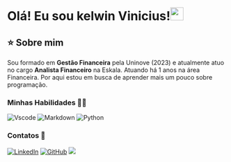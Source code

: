 # Olá! Eu sou kelwin Vinicius!<img src="https://raw.githubusercontent.com/MartinHeinz/MartinHeinz/master/wave.gif" width="30px" height="30px">


## ⭐️ Sobre mim

Sou formado em <b>Gestão Financeira</b> pela Uninove (2023) e atualmente atuo no cargo <b>Analista Financeiro</b> na Eskala. Atuando há 1 anos na área Financeira. Por aqui estou em busca de aprender mais um pouco sobre programação.


###  Minhas Habilidades :technologist:


![Vscode](https://img.shields.io/badge/Vscode-007ACC?style=for-the-badge&logo=visual-studio-code&logoColor=white)
![Markdown](https://img.shields.io/badge/Markdown-000?style=for-the-badge&logo=markdown)
![Python](https://img.shields.io/badge/python-3670A0?style=for-the-badge&logo=python&logoColor=ffdd54)


### Contatos 👋



[![LinkedIn](https://img.shields.io/badge/LinkedIn-0077B5?style=for-the-badge&logo=linkedin&logoColor=white)](https://www.linkedin.com/in/kelwin-vinicius-0a802a249?utm_source=share&utm_cam-paign=share_via&utm_content=profile&utm_medium=ios_app)
[![GitHub](https://img.shields.io/badge/GitHub-100000?style=for-the-badge&logo=github&logoColor=white)](https://github.com/kelwin-777)
<a href = "kelwinvinicius7728@gmail.com.com"><img src="https://img.shields.io/badge/-Gmail-%23333?style=for-the-badge&logo=gmail&logoColor=white" target="_blank"></a>

  
